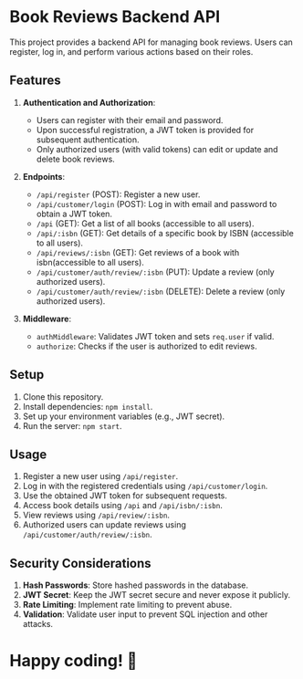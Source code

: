 # Book Reviews Backend API

This project provides a backend API for managing book reviews. Users can register, log in, and perform various actions based on their roles.

## Features

1. **Authentication and Authorization**:
    - Users can register with their email and password.
    - Upon successful registration, a JWT token is provided for subsequent authentication.
    - Only authorized users (with valid tokens) can edit or update and delete book reviews.

2. **Endpoints**:
    - `/api/register` (POST): Register a new user.
    - `/api/customer/login` (POST): Log in with email and password to obtain a JWT token.
    - `/api` (GET): Get a list of all books (accessible to all users).
    - `/api/:isbn` (GET): Get details of a specific book by ISBN (accessible to all users).
    - `/api/reviews/:isbn` (GET): Get reviews of a book with isbn(accessible to all users).
    - `/api/customer/auth/review/:isbn` (PUT): Update a review (only authorized users).
    - `/api/customer/auth/review/:isbn` (DELETE): Delete a review (only authorized users).

3. **Middleware**:
    - `authMiddleware`: Validates JWT token and sets `req.user` if valid.
    - `authorize`: Checks if the user is authorized to edit reviews.

## Setup

1. Clone this repository.
2. Install dependencies: `npm install`.
3. Set up your environment variables (e.g., JWT secret).
4. Run the server: `npm start`.

## Usage

1. Register a new user using `/api/register`.
2. Log in with the registered credentials using `/api/customer/login`.
3. Use the obtained JWT token for subsequent requests.
4. Access book details using `/api` and `/api/isbn/:isbn`.
5. View reviews using `/api/review/:isbn`.
6. Authorized users can update reviews using `/api/customer/auth/review/:isbn`.

## Security Considerations

1. **Hash Passwords**: Store hashed passwords in the database.
2. **JWT Secret**: Keep the JWT secret secure and never expose it publicly.
3. **Rate Limiting**: Implement rate limiting to prevent abuse.
4. **Validation**: Validate user input to prevent SQL injection and other attacks.


# Happy coding! 🚀